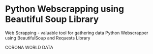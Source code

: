 # Python Webscrapping using Beautiful Soup Library

Web Scrapping - valuable tool for gathering data
Python Webscrapper using BeautifulSoup and Requests Library

CORONA WORLD DATA
